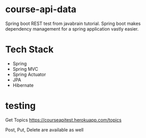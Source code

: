 # course-api-data
 Spring boot REST test from javabrain tutorial. Spring boot makes dependency management for a spring application vastly easier.
 
# Tech Stack
- Spring
- Spring MVC
- Spring Actuator
- JPA
- Hibernate

# testing 
Get Topics
https://courseapitest.herokuapp.com/topics

Post, Put, Delete are available as well 
